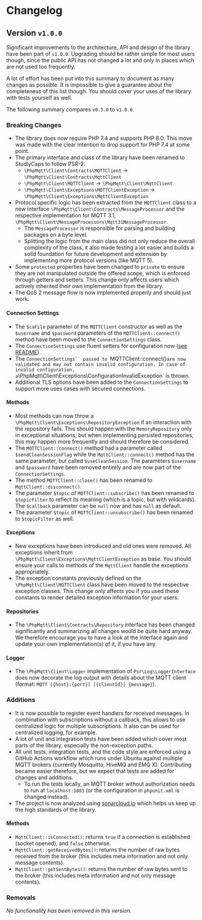# Changelog

## Version `v1.0.0`

Significant improvements to the architecture, API and design of the library have been part of `v1.0.0`.
Upgrading should be rather simple for most users though, since the public API has not changed a lot
and only in places which are not used too frequently.

A lot of effort has been put into this summary to document as many changes as possible.
It is impossible to give a guarantee about the completeness of this list though.
You should cover your uses of the library with tests yourself as well.

The following summary compares `v0.3.0` to `v1.0.0`.

### Breaking Changes

- The library does now require PHP 7.4 and supports PHP 8.0. This move was made with the clear intention to drop support for PHP 7.4 at some point.
- The primary interface and class of the library have been renamed to StudlyCaps to follow PSR-2:
  - `\PhpMqtt\Client\Contracts\MQTTClient` &rarr; `\PhpMqtt\Client\Contracts\MqttClient`
  - `\PhpMqtt\Client\MQTTClient` &rarr; `\PhpMqtt\Client\MqttClient`
  - `\PhpMqtt\Client\Exceptions\MQTTClientException` &rarr; `\PhpMqtt\Client\Exceptions\MqttClientException`
- Protocol specific logic has been extracted from the `MQTTClient` class to a new interface `\PhpMqtt\Client\Contracts\MessageProcessor` and the respective implementation for MQTT 3.1, `\PhpMqtt\Client\MessageProcessors\Mqtt31MessageProcessor`.
  - The `MessageProcessor` is responsible for parsing and building packages on a byte level.
  - Splitting the logic from the main class did not only reduce the overall complexity of the class, it also made testing a lot easier and builds a solid foundation for future development and extension by implementing more protocol versions (like MQTT 5).
- Some `protected` properties have been changed to `private` to ensure they are not manipulated outside the offered scope, which is enforced through getters and setters. This change only affects users which actively inherited their own implementation from the library.
- The QoS 2 message flow is now implemented properly and should just work.
  
#### Connection Settings

- The `$caFile` parameter of the `MQTTClient` constructor as well as the `$username` and `$password` parameters of the `MQTTClient::connect()` method have been moved to the `ConnectionSettings` class.
- The `ConnectionSettings` use fluent setters for configuration now ([see README](README.md)). 
- The `ConnectionSettings`` passed to `MQTTClient::connect()` are now validated and may not contain invalid configuration. In case of invalid configuration, a `\PhpMqtt\Client\Exceptions\ConfigurationInvalidException` is thrown.
- Additional TLS options have been added to the `ConnectionSettings` to support more uses cases with secured connections.

#### Methods

- Most methods can now throw a `\PhpMqtt\Client\Exceptions\RepositoryException` if an interaction with the repository fails. This should happen with the `MemoryRepository` only in exceptional situations, but when implementing persisted repositories, this may happen more frequently and should therefore be considered.
- The `MQTTClient::connect()` method had a parameter called `$sendCleanSessionFlag` while the `MqttClient::connect()` method has the same parameter, but called `$useCleanSession`. The parameters `$username` and `$password` have been removed entirely and are now part of the `ConnectionSettings`.
- The method `MQTTClient::close()` has been renamed to `MqttClient::disconnect()`.
- The parameter `$topic` of `MQTTClient::subscribe()` has been renamed to `$topicFilter` to reflect its meaning (which is a topic, but with wildcards). The `$callback` parameter can be `null` now and has `null` as default.
- The parameter `$topic` of `MQTTClient::unsubscribe()` has been renamed to `$topicFilter` as well.

#### Exceptions

- New exceptions have been introduced and old ones were removed. All exceptions inherit from `\PhpMqtt\Client\Exceptions\MqttClientException` as base. You should ensure your calls to methods of the `MqttClient` handle the exceptions appropriately.
- The exception constants previously defined on the `\PhpMqtt\Client\MQTTClient` class have been moved to the respective exception classes. This change only affects you if you used these constants to render detailed exception information for your users.

#### Repositories

- The `\PhpMqtt\Client\Contracts\Repository` interface has been changed significantly and summarizing all changes would be quite hard anyway. We therefore encourage you to have a look at the interface again and update your own implementation(s) of it, if you have any.

#### Logger

- The `\PhpMqtt\Client\Logger` implementation of `Psr\Log\LoggerInterface` does now decorate the log output with details about the MQTT client (format: `MQTT [{host}:{port}] [{clientId}] {message}`).

### Additions

- It is now possible to register event handlers for received messages. In combination with subscriptions without a callback, this allows to use centralized logic for multiple subscriptions. It also can be used for centralized logging, for example.
- A lot of unit and integration tests have been added which cover most parts of the library, especially the non-exception paths.
- All unit tests, integration tests, and the code style are enforced using a GitHub Actions workflow which runs under Ubuntu against multiple MQTT brokers (currently Mosquitto, HiveMQ and EMQ X). Contributing became easier therefore, but we expect that tests are added for changes and additions.
  - To run the tests locally, an MQTT broker without authorization needs to run at `localhost:1883` (or the configuration in `phpunit.xml` is changed instead).
- The project is now analyzed using [sonarcloud.io](https://sonarcloud.io/dashboard?id=php-mqtt_client) which helps us keep up the high standards of the library.

#### Methods

- `MqttClient::isConnected()`: returns `true` if a connection is established (socket opened), and `false` otherwise.
- `MqttClient::getReceivedBytes()`: returns the number of raw bytes received from the broker (this includes meta information and not only message contents).
- `MqttClient::getSentBytes()`: returns the number of raw bytes sent to the broker (this includes meta information and not only message contents).

### Removals

_No functionality has been removed in this version._
